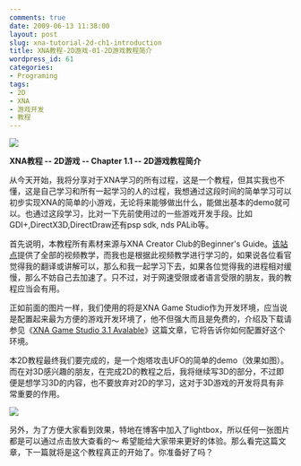 ```yaml
---
comments: true
date: 2009-06-13 11:38:00
layout: post
slug: xna-tutorial-2d-ch1-introduction
title: XNA教程-2D游戏-01-2D游戏教程简介
wordpress_id: 61
categories:
- Programing
tags:
- 2D
- XNA
- 游戏开发
- 教程
---
```


[![](/upload/2009-06-13_XNA_logo.jpg)](/upload/2009-06-13_XNA_logo.jpg)




**XNA教程 -- 2D游戏 -- Chapter 1.1 -- 2D游戏教程简介**




从今天开始，我将分享对于XNA学习的所有过程，这是一个教程，但其实我也不懂，这是自己学习和所有一起学习的人的过程，我想通过这段时间的简单学习可以初步实现XNA的简单的小游戏，无论将来能够做出什么，能做出基本的demo就可以。也通过这段学习，比对一下先前使用过的一些游戏开发手段。比如GDI+,DirectX3D,DirectDraw还有psp sdk, nds PALib等。




首先说明，本教程所有素材来源与XNA Creator Club的Beginner's Guide。[该站点](http://creators.xna.com/en-US/education/gettingstarted)提供了全部的视频教学，而我也是根据此视频教学进行学习的，如果说各位看官觉得我的翻译或讲解可以，那么和我一起学习下去，如果各位觉得我的进程相对缓慢，那么不妨自己去加速了。只不过，对于网速受限或者语言受限的朋友，我的教程应当会有用。




正如前面的图片一样，我们使用的将是XNA Game Studio作为开发环境，应当说是配置起来最为方便的游戏开发环境了，他不但强大而且是免费的，介绍及下载请参见《[XNA Game Studio 3.1 Avalable](http://arthraim.cn/post/2009/06/60.html)》这篇文章，它将告诉你如何配置好这个环境。




本2D教程最终我们要完成的，是一个炮塔攻击UFO的简单的demo（效果如图）。而在对3D感兴趣的朋友，在完成2D的教程之后，我将继续写3D的部分，不过即便是想学习3D的内容，也不要放弃对2D的学习，这对于3D游戏的开发将具有非常重要的作用。




![](/upload/2009-06-13_2DGameDemo.jpg)




另外，为了方便大家看到效果，特地在博客中加入了lightbox，所以任何一张图片都是可以通过点击放大查看的～ 希望能给大家带来更好的体验。那么看完这篇文章，下一篇就将是这个教程真正的开始了。你准备好了吗？



